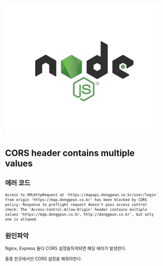 ![](/study/assets/thumbnail_node.png)

# CORS header contains multiple values

## 에러 코드

```
Access to XMLHttpRequest at 'https://mapapi.donggeun.co.kr/user/login' from origin 'https://map.donggeun.co.kr' has been blocked by CORS policy: Response to preflight request doesn't pass access control check: The 'Access-Control-Allow-Origin' header contains multiple values 'https://map.donggeun.co.kr, http://donggeun.co.kr', but only one is allowed.
```

## 원인파악

Nginx, Express 둘다 CORS 설정을하게되면 해당 에러가 발생한다.

둘중 한곳에서만 CORS 설정을 해줘야한다.
